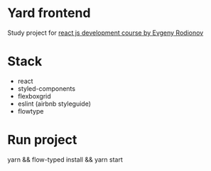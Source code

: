 # Yard frontend

Study project for [ react js development course by Evgeny Rodionov](https://kurskurskurs.erodionov.ru/)

# Stack 

* react  
* styled-components  
* flexboxgrid 
* eslint (airbnb styleguide)
* flowtype

# Run project

yarn && flow-typed install && yarn start

